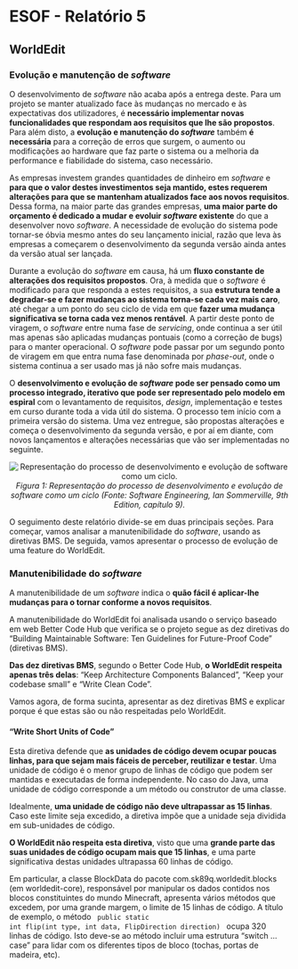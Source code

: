 # ESOF - Relatório 5
## WorldEdit

### Evolução e manutenção de *software*

O desenvolvimento de *software* não acaba após a entrega deste. Para um projeto se manter atualizado face às mudanças no mercado 
e às expectativas dos utilizadores, é __necessário implementar novas funcionalidades que respondam aos requisitos que lhe 
são propostos__. Para além disto, a __evolução e manutenção do *software*__ também __é necessária__ para a correção de erros que surgem, 
o aumento ou modificações ao hardware que faz parte o sistema ou a melhoria da performance e fiabilidade do sistema, caso necessário.

As empresas investem grandes quantidades de dinheiro em *software* e __para que o valor destes investimentos seja mantido,
estes requerem alterações para que se mantenham atualizados face aos novos requisitos__. Dessa forma, na maior parte das
grandes empresas, __uma maior parte do orçamento é dedicado a mudar e evoluir *software* existente__ do que a desenvolver novo 
*software*. A necessidade de evolução do sistema pode tornar-se óbvia mesmo antes do seu lançamento inicial, razão que leva
às empresas a começarem o desenvolvimento da segunda versão ainda antes da versão atual ser lançada.

Durante a evolução do *software* em causa, há um __fluxo constante de alterações dos requisitos propostos__. Ora, à medida que o 
*software* é modificado para que responda a estes requisitos, a sua __estrutura tende a degradar-se e fazer mudanças ao sistema
torna-se cada vez mais caro__, até chegar a um ponto do seu ciclo de vida em que __fazer uma mudança significativa se torna cada
vez menos rentável__. A partir deste ponto de viragem, o *software* entre numa fase de *servicing*, onde continua a ser útil mas apenas
são aplicadas mudanças pontuais (como a correção de bugs) para o manter operacional. O *software* pode passar por um segundo ponto
de viragem em que entra numa fase denominada por *phase-out*, onde o sistema continua a ser usado mas já não sofre mais mudanças.  

O __desenvolvimento e evolução de *software* pode ser pensado como um processo integrado, iterativo que pode ser representado pelo
modelo em espiral__ com o levantamento de requisitos, *design*, implementação e testes em curso durante toda a vida útil do sistema. 
O processo tem início com a primeira versão do sistema. Uma vez entregue, são propostas alterações e começa o desenvolvimento da 
segunda versão, e por aí em diante, com novos lançamentos e alterações necessárias que vão ser implementadas no seguinte.

<p align="center">
	<img src="resources/R5/1.png" alt="Representação do processo de desenvolvimento e evolução de software como um ciclo." />
	<em><br>Figura 1: Representação do processo de desenvolvimento e evolução de software como um ciclo (Fonte: Software Engineering, Ian Sommerville, 9th Edition, capítulo 9).</em>
</p>

O seguimento deste relatório divide-se em duas principais seções.
Para começar, vamos analisar a manutenibilidade do *software*, usando as diretivas BMS.
De seguida, vamos apresentar o processo de evolução de uma feature do WorldEdit.

### Manutenibilidade do *software*

A manutenibilidade de um *software* indica o __quão fácil é aplicar-lhe mudanças para o tornar conforme a novos requisitos__.

A manutenibilidade do WorldEdit foi analisada usando o serviço baseado em web Better Code Hub que verifica se o projeto 
segue as dez diretivas do “Building Maintainable Software: Ten Guidelines for Future-Proof Code” (diretivas BMS).

__Das dez diretivas BMS__, segundo o Better Code Hub, __o WorldEdit respeita apenas três delas__: “Keep Architecture Components Balanced”,
“Keep your codebase small” e “Write Clean Code”.

Vamos agora, de forma sucinta, apresentar as dez diretivas BMS e explicar porque é que estas são ou não respeitadas pelo WorldEdit. 

#### “Write Short Units of Code” 

Esta diretiva defende que __as unidades de código devem ocupar poucas linhas, para que sejam mais fáceis de perceber, 
reutilizar e testar__. Uma unidade de código é o menor grupo de linhas de código que podem ser mantidas e executadas de 
forma independente. No caso do Java, uma unidade de código corresponde a um método ou construtor de uma classe.

Idealmente, __uma unidade de código não deve ultrapassar as 15 linhas__. Caso este limite seja excedido, a diretiva 
impõe que a unidade seja dividida em sub-unidades de código.

__O WorldEdit não respeita esta diretiva__, visto que uma __grande parte das suas unidades de código ocupam mais que 15 linhas__, 
e uma parte significativa destas unidades ultrapassa 60 linhas de código. 

Em particular, a classe BlockData do pacote com.sk89q.worldedit.blocks (em worldedit-core), responsável por manipular os dados 
contidos nos blocos constituintes do mundo Minecraft, apresenta vários métodos que excedem, por uma grande margem, o limite de 15 
linhas de código. A título de exemplo, o método <code> public static int flip(int type, int data, FlipDirection direction) </code> ocupa 320 
linhas de código. Isto deve-se ao método incluir uma estrutura “switch … case” para lidar com os diferentes tipos de bloco (tochas, 
portas de madeira, etc).
